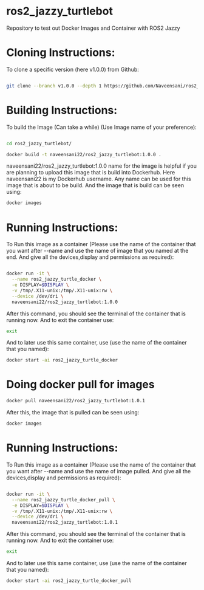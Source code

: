# ros2_jazzy_turtlebot
Repository to test out Docker Images and Container with ROS2 Jazzy

# Cloning Instructions:

To clone a specific version (here v1.0.0) from Github:

```bash

git clone --branch v1.0.0 --depth 1 https://github.com/Naveensani/ros2_jazzy_turtlebot.git

```
# Building Instructions:

To build the Image (Can take a while) (Use Image name of your preference):

```bash

cd ros2_jazzy_turtlebot/

docker build -t naveensani22/ros2_jazzy_turtlebot:1.0.0 .

```
naveensani22/ros2_jazzy_turtlebot:1.0.0 name for the image is helpful if you are planning to upload this image that is build into Dockerhub. Here naveensani22 is my Dockerhub username. Any name can be used for this image that is about to be build.
And the image that is build can be seen using:

```bash
docker images
```

# Running Instructions:

To Run this image as a container (Please use the name of the container that you want after --name and use the name of image that you named at the end. And give all the devices,display and permissions as required):

```bash

docker run -it \
  --name ros2_jazzy_turtle_docker \
  -e DISPLAY=$DISPLAY \
  -v /tmp/.X11-unix:/tmp/.X11-unix:rw \
  --device /dev/dri \
  naveensani22/ros2_jazzy_turtlebot:1.0.0

```

After this command, you should see the terminal of the container that is running now. And to exit the container use:

```bash
exit
```

And to later use this same container, use (use the name of the container that you named):

```bash
docker start -ai ros2_jazzy_turtle_docker
```
# Doing docker pull for images 

```bash
docker pull naveensani22/ros2_jazzy_turtlebot:1.0.1
```
After this, the image that is pulled can be seen using:

```bash
docker images
```
# Running Instructions:

To Run this image as a container (Please use the name of the container that you want after --name and use the name of image pulled. And give all the devices,display and permissions as required):

```bash

docker run -it \
  --name ros2_jazzy_turtle_docker_pull \
  -e DISPLAY=$DISPLAY \
  -v /tmp/.X11-unix:/tmp/.X11-unix:rw \
  --device /dev/dri \
  naveensani22/ros2_jazzy_turtlebot:1.0.1

```

After this command, you should see the terminal of the container that is running now. And to exit the container use:

```bash
exit
```

And to later use this same container, use (use the name of the container that you named):

```bash
docker start -ai ros2_jazzy_turtle_docker_pull
